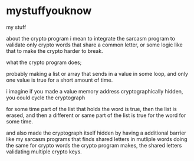 # mystuffyouknow
my stuff

about the crypto program i mean to integrate the sarcasm program to validate only crypto words that share a common letter, or some logic  like that to make the crypto harder to break.

what the crypto program does;

probably making a list or array that sends in a value in some loop, and only one value is true for a short amount of time.

i imagine if you made a value memory address cryptographically hidden, 
you could cycle the cryptograph 

for some time part of the list that holds the word is true, then the list is erased, and then a different or same part of the list is true for the word for some time.

and also made the cryptograph itself hidden by having a additional barrier like 
my sarcasm programs that finds shared letters in mutliple words doing the same for crypto words the crypto program makes,
the shared letters validating multiple crypto keys.

